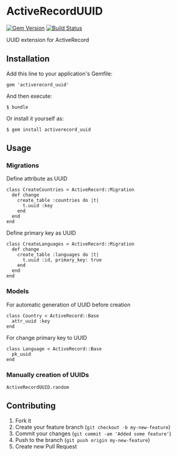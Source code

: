 # ActiveRecordUUID

[![Gem Version](https://badge.fury.io/rb/activerecord_uuid.png)](https://rubygems.org/gems/activerecord_uuid)
[![Build Status](https://travis-ci.org/gabynaiman/activerecord_uuid.png?branch=master)](https://travis-ci.org/gabynaiman/activerecord_uuid)

UUID extension for ActiveRecord

## Installation

Add this line to your application's Gemfile:

    gem 'activerecord_uuid'

And then execute:

    $ bundle

Or install it yourself as:

    $ gem install activerecord_uuid

## Usage

### Migrations

Define attribute as UUID

    class CreateCountries < ActiveRecord::Migration
      def change
        create_table :countries do |t|
          t.uuid :key
        end
      end
    end

Define primary key as UUID

    class CreateLanguages < ActiveRecord::Migration
      def change
        create_table :languages do |t|
          t.uuid :id, primary_key: true
        end
      end
    end

### Models

For automatic generation of UUID before creation

    class Country < ActiveRecord::Base
      attr_uuid :key
    end

For change primary key to UUID

    class Language < ActiveRecord::Base
      pk_uuid
    end

### Manually creation of UUIDs

    ActiveRecordUUID.random

## Contributing

1. Fork it
2. Create your feature branch (`git checkout -b my-new-feature`)
3. Commit your changes (`git commit -am 'Added some feature'`)
4. Push to the branch (`git push origin my-new-feature`)
5. Create new Pull Request
